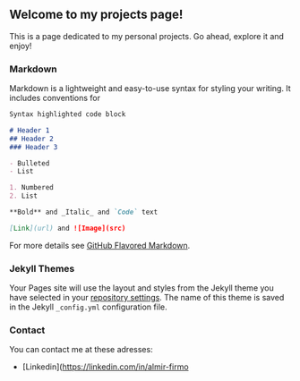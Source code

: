 ## Welcome to my projects page!

This is a page dedicated to my personal projects. Go ahead, explore it and enjoy!

### Markdown

Markdown is a lightweight and easy-to-use syntax for styling your writing. It includes conventions for

```markdown
Syntax highlighted code block

# Header 1
## Header 2
### Header 3

- Bulleted
- List

1. Numbered
2. List

**Bold** and _Italic_ and `Code` text

[Link](url) and ![Image](src)
```

For more details see [GitHub Flavored Markdown](https://guides.github.com/features/mastering-markdown/).

### Jekyll Themes

Your Pages site will use the layout and styles from the Jekyll theme you have selected in your [repository settings](https://github.com/almirfilho77/almirfilho77.github.io/settings). The name of this theme is saved in the Jekyll `_config.yml` configuration file.

### Contact

You can contact me at these adresses:

- [Linkedin](https://linkedin.com/in/almir-firmo
